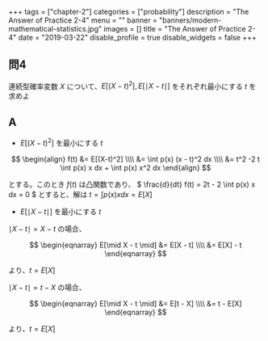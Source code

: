 +++
tags = ["chapter-2"]
categories = ["probability"]
description = "The Answer of Practice 2-4"
menu = ""
banner = "banners/modern-mathematical-statistics.jpg"
images = []
title = "The Answer of Practice 2-4"
date = "2019-03-22"
disable_profile = true 
disable_widgets = false 
+++

## 問4 
連続型確率変数 $X$ について、$E[(X - t)^2], E[\mid X - t \mid]$ をそれぞれ最小にする $t$ を求めよ

## A
- $E[(X-t)^2]$ を最小にする $t$

$$
\begin{align}
f(t) &= E[(X-t)^2] \\\\ 
&= \int p(x) (x - t)^2 dx \\\\ 
&= t^2 -2 t \int p(x) x dx + \int p(x) x^2 dx 
\end{align}
$$

とする。このとき $f(t)$ は凸関数であり、 $ \frac{d}{dt} f(t) = 2t - 2 \int p(x) x dx = 0 $ とすると、解は $t= \int p(x) x dx = E[X]$ 

- $E[\mid X - t \mid]$ を最小にする $t$ 

$\mid X - t \mid = X - t$ の場合、

$$ \begin{eqnarray}
E[\mid X - t \mid] &= E[X - t] \\\\ 
&= E[X] - t 
\end{eqnarray}
$$

より、$t = E[X]$

$\mid X - t \mid = t - X$ の場合、

$$ \begin{eqnarray}
E[\mid X - t \mid] &= E[t - X] \\\\ 
&= t - E[X] 
\end{eqnarray}
$$

より、$t = E[X]$